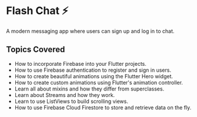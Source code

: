 # Flash Chat ⚡️

A modern messaging app where users can sign up and log in to chat.

## Topics Covered

- How to incorporate Firebase into your Flutter projects.
- How to use Firebase authentication to register and sign in users.
- How to create beautiful animations using the Flutter Hero widget.
- How to create custom animations using Flutter's animation controller.
- Learn all about mixins and how they differ from superclasses.
- Learn about Streams and how they work.
- Learn to use ListViews to build scrolling views.
- How to use Firebase Cloud Firestore to store and retrieve data on the fly.
